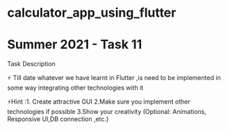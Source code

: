 # calculator_app_using_flutter
# Summer 2021 - Task 11
 Task Description 

 ⚡ Till date whatever we have learnt in Flutter ,is need to be implemented in some way integrating other technologies with it 

 ⚡Hint :1. Create attractive GUI
 2.Make sure you implement other technologies if possible 
 3.Show your creativity (Optional: Animations, Responsive UI,DB connection ,etc.)

